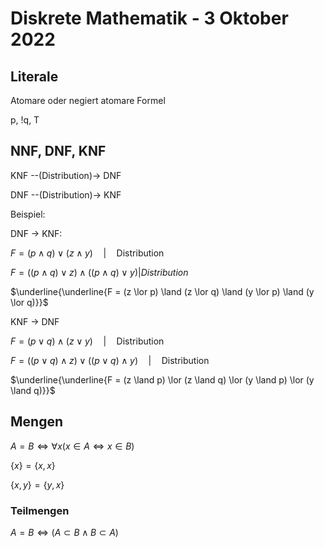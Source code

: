 # Diskrete Mathematik - 3 Oktober 2022

## Literale

Atomare oder negiert atomare Formel

p, !q, T

## NNF, DNF, KNF

KNF --(Distribution)-> DNF

DNF --(Distribution)-> KNF

Beispiel:

DNF -> KNF:

$F = (p \land q) \lor (z \land y) \quad | \quad \text{Distribution}$

$F = ((p \land q) \lor z) \land ((p \land q) \lor y) | Distribution$

$\underline{\underline{F = (z \lor p) \land (z \lor q) \land (y \lor p) \land (y \lor q)}}$

KNF -> DNF

$F = (p \lor q) \land (z \lor y) \quad | \quad \text{Distribution}$

$F = ((p \lor q) \land z) \lor ((p \lor q) \land y) \quad | \quad \text{Distribution}$

$\underline{\underline{F = (z \land p) \lor (z \land q) \lor (y \land p) \lor (y \land q)}}$

## Mengen

$A = B \iff \forall x(x \in A \iff x \in B)$

$\{x\} = \{x,x\}$

$\{x,y\} = \{y,x\}$

### Teilmengen

$A = B \iff (A \subset B \land B \subset A)$
